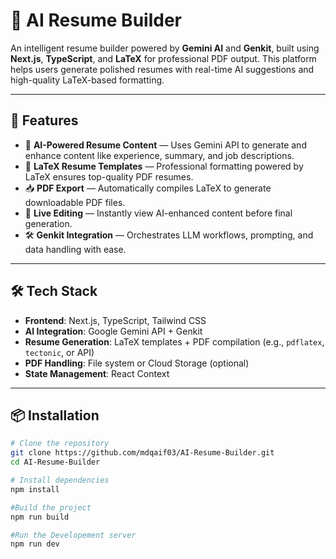 # 🧠 AI Resume Builder

An intelligent resume builder powered by **Gemini AI** and **Genkit**, built using **Next.js**, **TypeScript**, and **LaTeX** for professional PDF output. This platform helps users generate polished resumes with real-time AI suggestions and high-quality LaTeX-based formatting.

---

## 🚀 Features

- 🤖 **AI-Powered Resume Content** — Uses Gemini API to generate and enhance content like experience, summary, and job descriptions.
- 📄 **LaTeX Resume Templates** — Professional formatting powered by LaTeX ensures top-quality PDF resumes.
- 📥 **PDF Export** — Automatically compiles LaTeX to generate downloadable PDF files.
- 🔁 **Live Editing** — Instantly view AI-enhanced content before final generation.
- 🛠️ **Genkit Integration** — Orchestrates LLM workflows, prompting, and data handling with ease.

---

## 🛠️ Tech Stack

- **Frontend**: Next.js, TypeScript, Tailwind CSS
- **AI Integration**: Google Gemini API + Genkit
- **Resume Generation**: LaTeX templates + PDF compilation (e.g., `pdflatex`, `tectonic`, or API)
- **PDF Handling**: File system or Cloud Storage (optional)
- **State Management**: React Context 

---

## 📦 Installation

```bash
# Clone the repository
git clone https://github.com/mdqaif03/AI-Resume-Builder.git
cd AI-Resume-Builder

# Install dependencies
npm install

#Build the project
npm run build

#Run the Developement server
npm run dev
